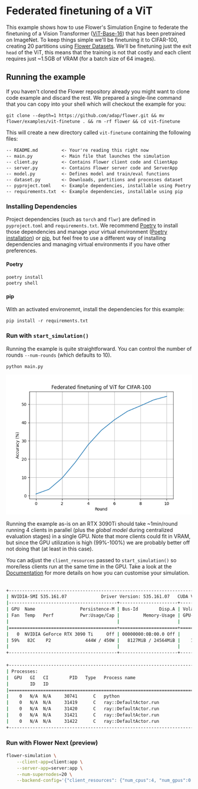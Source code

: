 # Federated finetuning of a ViT

This example shows how to use Flower's Simulation Engine to federate the finetuning of a Vision Transformer ([ViT-Base-16](https://pytorch.org/vision/main/models/generated/torchvision.models.vit_b_16.html#torchvision.models.vit_b_16)) that has been pretrained on ImageNet. To keep things simple we'll be finetuning it to CIFAR-100, creating 20 partitions using [Flower Datasets](https://flower.ai/docs/datasets/). We'll be finetuning just the exit `head` of the ViT, this means that the training is not that costly and each client requires just ~1.5GB of VRAM (for a batch size of 64 images).

## Running the example

If you haven't cloned the Flower repository already you might want to clone code example and discard the rest. We prepared a single-line command that you can copy into your shell which will checkout the example for you:

```shell
git clone --depth=1 https://github.com/adap/flower.git && mv flower/examples/vit-finetune . && rm -rf flower && cd vit-finetune
```

This will create a new directory called `vit-finetune` containing the following files:

```
-- README.md         <- Your're reading this right now
-- main.py           <- Main file that launches the simulation
-- client.py         <- Contains Flower client code and ClientApp
-- server.py         <- Contains Flower server code and ServerApp
-- model.py          <- Defines model and train/eval functions
-- dataset.py        <- Downloads, partitions and processes dataset
-- pyproject.toml    <- Example dependencies, installable using Poetry
-- requirements.txt  <- Example dependencies, installable using pip
```

### Installing Dependencies

Project dependencies (such as `torch` and `flwr`) are defined in `pyproject.toml` and `requirements.txt`. We recommend [Poetry](https://python-poetry.org/docs/) to install those dependencies and manage your virtual environment ([Poetry installation](https://python-poetry.org/docs/#installation)) or [pip](https://pip.pypa.io/en/latest/development/), but feel free to use a different way of installing dependencies and managing virtual environments if you have other preferences.

#### Poetry

```shell
poetry install
poetry shell
```

#### pip

With an activated environemnt, install the dependencies for this example:

```shell
pip install -r requirements.txt
```

### Run with `start_simulation()`

Running the example is quite straightforward. You can control the number of rounds `--num-rounds` (which defaults to 10).

```bash
python main.py
```

![](_static/central_evaluation.png)

Running the example as-is on an RTX 3090Ti should take ~1min/round running 4 clients in parallel (plus the _global model_ during centralized evaluation stages) in a single GPU. Note that more clients could fit in VRAM, but since the GPU utilization is high (99%-100%) we are probably better off not doing that (at least in this case).

You can adjust the `client_resources` passed to `start_simulation()` so more/less clients run at the same time in the GPU. Take a look at the [Documentation](https://flower.ai/docs/framework/how-to-run-simulations.html) for more details on how you can customise your simulation.

```bash

+---------------------------------------------------------------------------------------+
| NVIDIA-SMI 535.161.07             Driver Version: 535.161.07   CUDA Version: 12.2     |
|-----------------------------------------+----------------------+----------------------+
| GPU  Name                 Persistence-M | Bus-Id        Disp.A | Volatile Uncorr. ECC |
| Fan  Temp   Perf          Pwr:Usage/Cap |         Memory-Usage | GPU-Util  Compute M. |
|                                         |                      |               MIG M. |
|=========================================+======================+======================|
|   0  NVIDIA GeForce RTX 3090 Ti     Off | 00000000:0B:00.0 Off |                  Off |
| 59%   82C    P2             444W / 450W |   8127MiB / 24564MiB |    100%      Default |
|                                         |                      |                  N/A |
+-----------------------------------------+----------------------+----------------------+

+---------------------------------------------------------------------------------------+
| Processes:                                                                            |
|  GPU   GI   CI        PID   Type   Process name                            GPU Memory |
|        ID   ID                                                             Usage      |
|=======================================================================================|
|    0   N/A  N/A     30741      C   python                                     1966MiB |
|    0   N/A  N/A     31419      C   ray::DefaultActor.run                      1536MiB |
|    0   N/A  N/A     31420      C   ray::DefaultActor.run                      1536MiB |
|    0   N/A  N/A     31421      C   ray::DefaultActor.run                      1536MiB |
|    0   N/A  N/A     31422      C   ray::DefaultActor.run                      1536MiB |
+---------------------------------------------------------------------------------------+
```

### Run with Flower Next (preview)

```bash
flower-simulation \
    --client-app=client:app \
    --server-app=server:app \
    --num-supernodes=20 \
    --backend-config='{"client_resources": {"num_cpus":4, "num_gpus":0.25}}'
```
